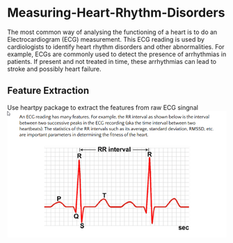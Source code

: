 # Measuring-Heart-Rhythm-Disorders
The most common way of analysing the functioning of a heart is to do an Electrocardiogram (ECG) measurement. This ECG reading is used by cardiologists to identify heart rhythm disorders and other abnormalities. For example, ECGs are commonly used to detect the presence of arrhythmias in patients. If present and not treated in time, these arrhythmias can lead to stroke and possibly heart failure.

## Feature Extraction
Use heartpy package to extract the features from raw ECG singnal
![](ECG.png)
